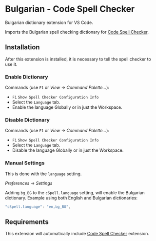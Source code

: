 # Bulgarian - Code Spell Checker

Bulgarian dictionary extension for VS Code.

Imports the Bulgarian spell checking dictionary for [Code Spell Checker](https://marketplace.visualstudio.com/items?itemName=streetsidesoftware.code-spell-checker).



## Installation

After this extension is installed, it is necessary to tell the spell checker to use it.

### Enable Dictionary

Commands (use `F1` or *View -> Command Palette...*):
- `F1` `Show Spell Checker Configuration Info`
- Select the `Language` tab.
- Enable the language Globally or in just the Workspace.

### Disable Dictionary

Commands (use `F1` or *View -> Command Palette...*):
- `F1` `Show Spell Checker Configuration Info`
- Select the `Language` tab.
- Disable the language Globally or in just the Workspace.

### Manual Settings

This is done with the `language` setting.

*Preferences* -> *Settings*

Adding `bg_BG` to the `cSpell.language` setting, will enable the Bulgarian dictionary.
Example using both English and Bulgarian dictionaries:
```javascript
"cSpell.language": "en,bg_BG",
```



## Requirements
This extension will automatically include [Code Spell Checker](https://marketplace.visualstudio.com/items?itemName=streetsidesoftware.code-spell-checker) extension.
